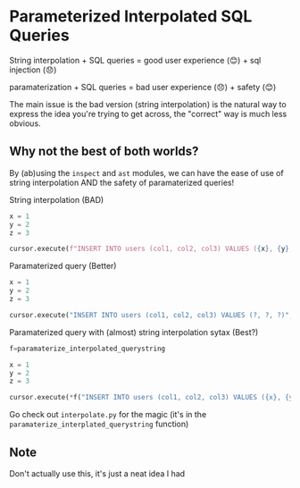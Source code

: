 # Parameterized Interpolated SQL Queries

String interpolation + SQL queries = good user experience (😊) + sql injection (😞)

paramaterization + SQL queries = bad user experience (😞) + safety (😊)

The main issue is the bad version (string interpolation) is the natural way to express the idea you're trying to get across, the "correct" way is much less obvious.

## Why not the best of both worlds?

By (ab)using the `inspect` and `ast` modules, we can have the ease of use of string interpolation AND the safety of paramaterized queries!

String interpolation (BAD)
```python
x = 1
y = 2
z = 3

cursor.execute(f"INSERT INTO users (col1, col2, col3) VALUES ({x}, {y}, {z})")
```

Paramaterized query (Better)
```python
x = 1
y = 2
z = 3

cursor.execute("INSERT INTO users (col1, col2, col3) VALUES (?, ?, ?)", [x, y, z])
```

Paramaterized query with (almost) string interpolation sytax (Best?)
```python
f=paramaterize_interpolated_querystring

x = 1
y = 2
z = 3

cursor.execute(*f("INSERT INTO users (col1, col2, col3) VALUES ({x}, {y}, {z})"))
```

Go check out `interpolate.py` for the magic (it's in the `paramaterize_interplated_querystring` function)

## Note
Don't actually use this, it's just a neat idea I had
